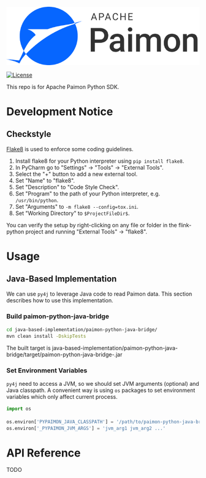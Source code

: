 ![Paimon](https://github.com/apache/paimon/blob/master/docs/static/paimon-simple.png)

[![License](https://img.shields.io/badge/license-Apache%202-4EB1BA.svg)](https://www.apache.org/licenses/LICENSE-2.0.html)

This repo is for Apache Paimon Python SDK.

# Development Notice

## Checkstyle

[Flake8](https://pypi.org/project/flake8/) is used to enforce some coding guidelines.

1. Install flake8 for your Python interpreter using `pip install flake8`.
2. In PyCharm go to "Settings" → "Tools" → "External Tools".
3. Select the "+" button to add a new external tool.
4. Set "Name" to "flake8".
5. Set "Description" to "Code Style Check".
6. Set "Program" to the path of your Python interpreter, e.g. `/usr/bin/python`.
7. Set "Arguments" to `-m flake8 --config=tox.ini`.
8. Set "Working Directory" to `$ProjectFileDir$`.

You can verify the setup by right-clicking on any file or folder in the flink-python project
and running "External Tools" → "flake8".

# Usage

## Java-Based Implementation

We can use `py4j` to leverage Java code to read Paimon data. This section describes how to use this implementation.

### Build paimon-python-java-bridge

```bash
cd java-based-implementation/paimon-python-java-bridge/
mvn clean install -DskipTests
```
The built target is java-based-implementation/paimon-python-java-bridge/target/paimon-python-java-bridge-<version>.jar

### Set Environment Variables

`py4j` need to access a JVM, so we should set JVM arguments (optional) and Java classpath. A convenient way is using
`os` packages to set environment variables which only affect current process.

```python
import os

os.environ['PYPAIMON_JAVA_CLASSPATH'] = '/path/to/paimon-python-java-bridge-<version>.jar'
os.environ['_PYPAIMON_JVM_ARGS'] = 'jvm_arg1 jvm_arg2 ...'
```

# API Reference
TODO




